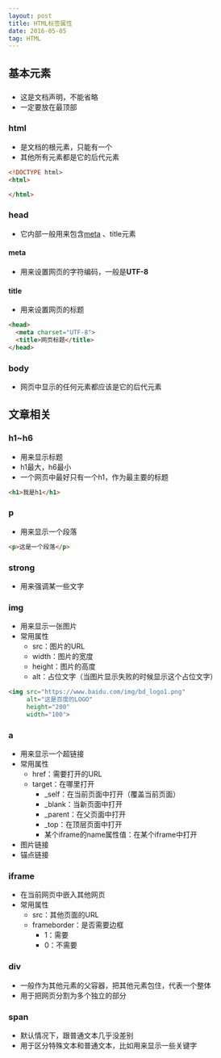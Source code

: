 ```yaml
---
layout: post
title: HTML标签属性
date: 2016-05-05
tag: HTML
---
```



## 基本元素

### <!DOCTYPE html>

- 这是文档声明，不能省略
- 一定要放在最顶部



### html

- 是文档的根元素，只能有一个
- 其他所有元素都是它的后代元素

```html
<!DOCTYPE html>
<html>

</html>
```



### head

- 它内部一般用来包含[meta](http://www.w3school.com.cn/tags/tag_meta.asp) 、title元素

#### meta
  - 用来设置网页的字符编码，一般是**UTF-8**

#### title
  - 用来设置网页的标题

```html
<head>
  <meta charset="UTF-8">
  <title>网页标题</title>
</head>
```



### body

- 网页中显示的任何元素都应该是它的后代元素



## 文章相关

### h1~h6

- 用来显示标题
- h1最大，h6最小
- 一个网页中最好只有一个h1，作为最主要的标题

```html
<h1>我是h1</h1>
```



### p

- 用来显示一个段落

```html
<p>这是一个段落</p>
```



### strong

- 用来强调某一些文字



### img

- 用来显示一张图片
- 常用属性
  - src：图片的URL
  - width：图片的宽度
  - height：图片的高度
  - alt：占位文字（当图片显示失败的时候显示这个占位文字）

```html
<img src="https://www.baidu.com/img/bd_logo1.png"
     alt="这是百度的LOGO"
     height="200"
     width="100">
```

### a

- 用来显示一个超链接
- 常用属性
  - href：需要打开的URL
  - target：在哪里打开
    - _self：在当前页面中打开（覆盖当前页面）
    - _blank：当新页面中打开
    - _parent：在父页面中打开
    - _top：在顶层页面中打开
    - 某个iframe的name属性值：在某个iframe中打开
- 图片链接
- 锚点链接

### iframe

- 在当前网页中嵌入其他网页
- 常用属性
  - src：其他页面的URL
  - frameborder：是否需要边框
    - 1：需要
    - 0：不需要



### div

* 一般作为其他元素的父容器，把其他元素包住，代表一个整体
* 用于把网页分割为多个独立的部分


### span

* 默认情况下，跟普通文本几乎没差别
* 用于区分特殊文本和普通文本，比如用来显示一些关键字


